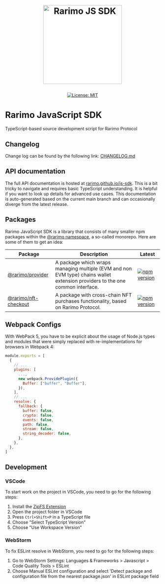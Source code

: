 <h1><p align="center"><img style="background: white;" alt="Rarimo JS SDK" src="https://scan.testnet.rarimo.com/android-chrome-512x512.png" width="256" /></p></h1>

<div align="center">
  <a href="https://github.com/rarimo/js-sdk/blob/main/LICENSE">
    <img alt="License: MIT" src="https://img.shields.io/github/license/rarimo/js-sdk.svg" />
  </a>
</div>

# Rarimo JavaScript SDK
TypeScript-based source development script for Rarimo Protocol

## Changelog
Change log can be found by the following link: [CHANGELOG.md]

[CHANGELOG.md]: https://github.com/rarimo/js-sdk/blob/main/CHANGELOG.md


## API documentation

The full API documentation is hosted at [rarimo.github.io/js-sdk]. This is a bit
tricky to navigate and requires basic TypeScript understanding. It is helpful if
you want to look up details for advanced use cases. This documentation is
auto-generated based on the current main branch and can occasionally diverge
from the latest release.

[rarimo.github.io/js-sdk]: https://rarimo.github.io/js-sdk

## Packages

Rarimo JavaScript SDK is a library that consists of many smaller npm packages within the
[@rarimo namespace](https://www.npmjs.com/org/rarimo), a so-called monorepo.
Here are some of them to get an idea:

| Package                                | Description                                                                                                                                                                                                                              | Latest                                                                                                                    |
|----------------------------------------| ---------------------------------------------------------------------------------------------------------------------------------------------------------------------------------------------------------------------------------------- |---------------------------------------------------------------------------------------------------------------------------|
| [@rarimo/provider](packages/provider)  | A package which wraps managing multiple (EVM and non EVM type) chains wallet extension providers to the one common interface.| [![npm version](https://img.shields.io/npm/v/@rarimo/provider.svg)](https://www.npmjs.com/package/@rarimo/provider)       |
| [@rarimo/nft-checkout](packages/nft-checkout) | A package with cross-chain NFT purchases functionality, based on Rarimo Protocol.| [![npm version](https://img.shields.io/npm/v/@rarimo/nft-checkout.svg)](https://www.npmjs.com/package/@rarimo/nft-checkout) |

## Webpack Configs

With WebPack 5, you have to be explicit about the usage of Node.js types and
modules that were simply replaced with re-implementations for browsers in
Webpack 4:

```js
module.exports = [
  {
    // ...
    plugins: [
      ...,
      new webpack.ProvidePlugin({
        Buffer: ["buffer", "Buffer"],
      }),
    ],
    // ...
    resolve: {
      fallback: {
        buffer: false,
        crypto: false,
        events: false,
        path: false,
        stream: false,
        string_decoder: false,
      },
    },
  },
]
```


## Development
### VSCode
To start work on the project in VSCode, you need to go for the following steps:

1. Install the [ZipFS Extension](https://marketplace.visualstudio.com/items?itemName=arcanis.vscode-zipfs)
2. Open the project folder in VSCode
3. Press `Ctrl+Shift+P` in a TypeScript file
4. Choose "Select TypeScript Version"
5. Choose "Use Workspace Version"

### WebStorm
To fix ESLint resolve in WebStorm, you need to go for the following steps:

1. Go to WebStorm Settings: Languages & Frameworks > Javascript > Code Quality Tools > ESLint
2. Choose Manual ESLint configuration and select 'Detect package and configuration file from the nearest package.json' in ESLint package field
